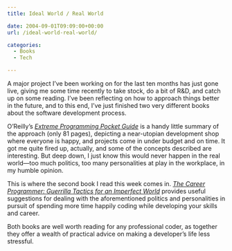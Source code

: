 ```yaml
---
title: Ideal World / Real World

date: 2004-09-01T09:09:00+00:00
url: /ideal-world-real-world/

categories:
  - Books
  - Tech

---
```

A major project I’ve been working on for the last ten months has just gone live, giving me some time recently to take stock, do a bit of R&D, and catch up on some reading. I’ve been reflecting on how to approach things better in the future, and to this end, I’ve just finished two very different books about the software development process.

O’Reilly’s _[Extreme Programming Pocket Guide][1]_ is a handy little summary of the approach (only 81 pages), depicting a near-utopian development shop where everyone is happy, and projects come in under budget and on time. It got me quite fired up, actually, and some of the concepts described are interesting. But deep down, I just know this would never happen in the real world—too much politics, too many personalities at play in the workplace, in my humble opinion.

This is where the second book I read this week comes in. _[The Career Programmer: Guerrilla Tactics for an Imperfect World][2]_ provides useful suggestions for dealing with the aforementioned politics and personalities in pursuit of spending more time happily coding while developing your skills and career.

Both books are well worth reading for any professional coder, as together they offer a wealth of practical advice on making a developer’s life less stressful.

 [1]: http://www.amazon.co.uk/exec/obidos/ASIN/0596004850
 [2]: http://www.amazon.co.uk/exec/obidos/ASIN/1590590082
